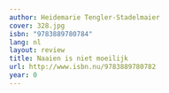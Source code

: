```yaml
---
author: Heidemarie Tengler-Stadelmaier
cover: 328.jpg
isbn: "9783889780784"
lang: nl
layout: review
title: Naaien is niet moeilijk
url: http://www.isbn.nu/9783889780782
year: 0
---
```


